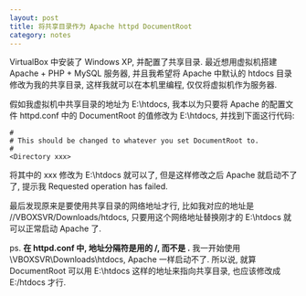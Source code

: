 ```yaml
---
layout: post
title: 将共享目录作为 Apache httpd DocumentRoot
category: notes
---
```

VirtualBox 中安装了 Windows XP, 并配置了共享目录. 最近想用虚拟机搭建 Apache + PHP + MySQL 服务器, 
并且我希望将 Apache 中默认的 htdocs 目录修改为我的共享目录, 这样我就可以在本机里编程, 仅仅将虚拟机作为服务器.

假如我虚拟机中共享目录的地址为 E:\htdocs, 我本以为只要将 Apache 的配置文件 httpd.conf 中的 DocumentRoot 的值修改为 
E:\htdocs, 并找到下面这行代码:

    #
    # This should be changed to whatever you set DocumentRoot to.
    #
    <Directory xxx>

将其中的 xxx 修改为 E:\htdocs 就可以了, 但是这样修改之后 Apache 就启动不了了, 
提示我 Requested operation has failed.

最后发现原来是要使用共享目录的网络地址才行, 比如我对应的地址是 //VBOXSVR/Downloads/htdocs, 
只要用这个网络地址替换刚才的 E:\htdocs 就可以正常启动 Apache 了.

ps. **在 httpd.conf 中, 地址分隔符是用的 /, 而不是 \.** 我一开始使用 \\VBOXSVR\Downloads\htdocs, Apache 一样启动不了.
所以说, 就算 DocumentRoot 可以用 E:\htdocs 这样的地址来指向共享目录, 也应该修改成 E:/htdocs 才行.
